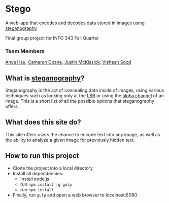 # Stego
A web-app that encodes and decodes data stored in images using [steganography](https://en.wikipedia.org/wiki/Steganography)

Final group project for INFO 343 Fall Quarter


### Team Members
[Anya Hsu](https://github.com/anyahsu280), [Cameron Doane](https://github.com/CamD67), [Justin McKissick](https://github.com/justmckissick), [Vishesh Sood](https://github.com/VisheshSood)


## What is [steganography](https://en.wikipedia.org/wiki/Steganography)?
Steganography is the act of concealing data inside of images, using various techniques such as looking only at the [LSB](https://en.wikipedia.org/wiki/Least_significant_bit) or using the [alpha channel](https://en.wikipedia.org/wiki/Transparency_(graphic)) of an image. This is a short list of all the possible options that steganography offers.

## What does this site do?
This site offers users the chance to encode text into any image, as well as the ability to analyze a given image for previously hidden text.

## How to run this project
* Clone the project into a local directory
* Install all dependencies:
  * Install [node.js](https://nodejs.org/en/)
  * run `npm install -g gulp`
  * run `npm install`
* Finally, run  `gulp` and open a web browser to localhost:8080

